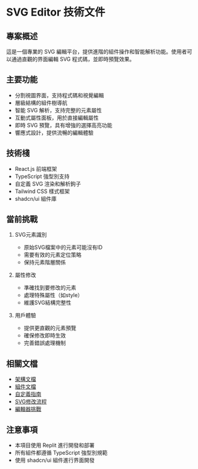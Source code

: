 # SVG Editor 技術文件

## 專案概述
這是一個專業的 SVG 編輯平台，提供進階的組件操作和智能解析功能。使用者可以通過直觀的界面編輯 SVG 程式碼，並即時預覽效果。

## 主要功能
- 分割視圖界面，支持程式碼和視覺編輯
- 層級結構的組件樹導航
- 智能 SVG 解析，支持完整的元素屬性
- 互動式屬性面板，用於直接編輯屬性
- 即時 SVG 預覽，具有增強的選擇高亮功能
- 響應式設計，提供流暢的編輯體驗

## 技術棧
- React.js 前端框架
- TypeScript 強型別支持
- 自定義 SVG 渲染和解析鉤子
- Tailwind CSS 樣式框架
- shadcn/ui 組件庫

## 當前挑戰
1. SVG元素識別
   - 原始SVG檔案中的元素可能沒有ID
   - 需要有效的元素定位策略
   - 保持元素階層關係

2. 屬性修改
   - 準確找到要修改的元素
   - 處理特殊屬性（如style）
   - 維護SVG結構完整性

3. 用戶體驗
   - 提供更直觀的元素預覽
   - 確保修改即時生效
   - 完善錯誤處理機制

## 相關文檔
- [架構文檔](./architecture.md)
- [組件文檔](./components.md)
- [自定義指南](./customization.md)
- [SVG修改流程](./svg-modification-process.md)
- [編輯器挑戰](./svg-editor-challenges.md)

## 注意事項
- 本項目使用 Replit 進行開發和部署
- 所有組件都遵循 TypeScript 強型別規範
- 使用 shadcn/ui 組件進行界面開發
